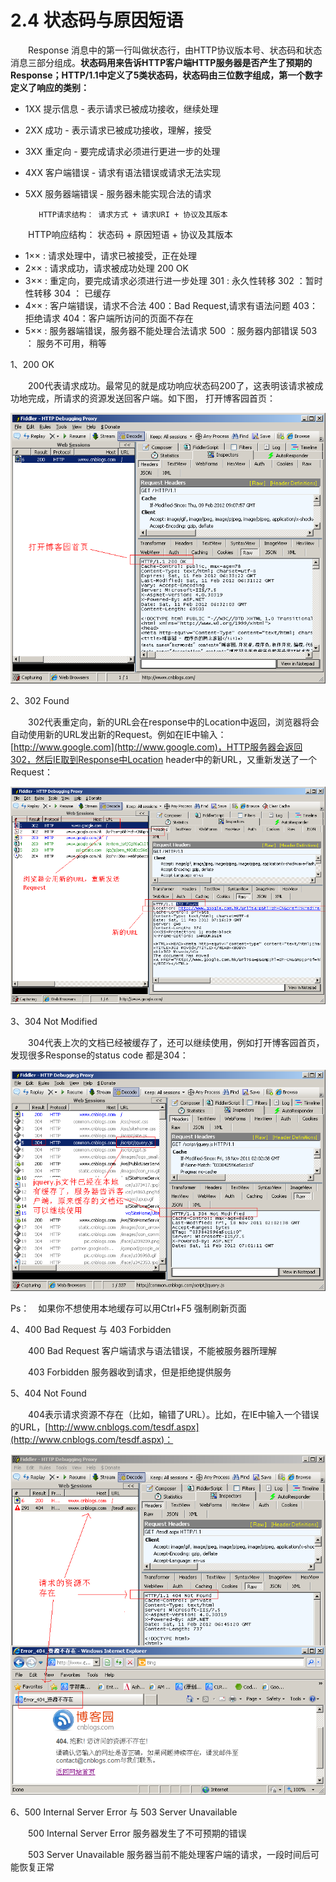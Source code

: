 # 2.4 状态码与原因短语

　　Response 消息中的第一行叫做状态行，由HTTP协议版本号、状态码和状态消息三部分组成。**状态码用来告诉HTTP客户端HTTP服务器是否产生了预期的Response；HTTP/1.1中定义了5类状态码，状态码由三位数字组成，第一个数字定义了响应的类别：**

* 1XX 提示信息 - 表示请求已被成功接收，继续处理
* 2XX 成功 - 表示请求已被成功接收，理解，接受
* 3XX 重定向 - 要完成请求必须进行更进一步的处理
* 4XX 客户端错误 - 请求有语法错误或请求无法实现
* 5XX 服务器端错误 - 服务器未能实现合法的请求

         HTTP请求结构： 请求方式 + 请求URI + 协议及其版本  
 　　HTTP响应结构： 状态码 + 原因短语 + 协议及其版本

* 1×× : 请求处理中，请求已被接受，正在处理
* 2×× : 请求成功，请求被成功处理  200 OK
* 3×× : 重定向，要完成请求必须进行进一步处理  301 : 永久性转移  302 ：暂时性转移  304 ： 已缓存
* 4×× : 客户端错误，请求不合法  400：Bad Request,请求有语法问题  403：拒绝请求  404：客户端所访问的页面不存在
* 5×× : 服务器端错误，服务器不能处理合法请求  500 ：服务器内部错误  503 ： 服务不可用，稍等

1、200 OK

　　200代表请求成功。最常见的就是成功响应状态码200了，这表明该请求被成功地完成，所请求的资源发送回客户端。如下图， 打开博客园首页：

![](../../.gitbook/assets/image%20%28133%29.png)

2、302 Found

　　302代表重定向，新的URL会在response中的Location中返回，浏览器将会自动使用新的URL发出新的Request。例如在IE中输入：[http://www.google.com](http://www.google.com)，HTTP服务器会返回302，然后IE取到Response中Location header中的新URL，又重新发送了一个Request：

![](../../.gitbook/assets/image%20%2826%29.png)

3、304 Not Modified

　　304代表上次的文档已经被缓存了，还可以继续使用，例如打开博客园首页，发现很多Response的status code 都是304：

![](../../.gitbook/assets/image%20%28187%29.png)

Ps：　如果你不想使用本地缓存可以用Ctrl+F5 强制刷新页面

4、400 Bad Request 与 403 Forbidden

　　400 Bad Request 客户端请求与语法错误，不能被服务器所理解

　　403 Forbidden 服务器收到请求，但是拒绝提供服务

5、404 Not Found

　　404表示请求资源不存在（比如，输错了URL）。比如，在IE中输入一个错误的URL，[http://www.cnblogs.com/tesdf.aspx](http://www.cnblogs.com/tesdf.aspx)：

![](../../.gitbook/assets/image%20%28131%29.png)

6、500 Internal Server Error 与 503 Server Unavailable

　　500 Internal Server Error 服务器发生了不可预期的错误

　　503 Server Unavailable 服务器当前不能处理客户端的请求，一段时间后可能恢复正常

## 

